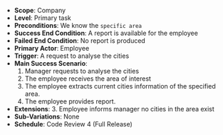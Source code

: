 - **Scope**: Company
- **Level**: Primary task
- **Preconditions**: We know the `specific area`
- **Success End Condition**: A report is available for the employee
- **Failed End Condition**: No report is produced
- **Primary Actor**: Employee
- **Trigger**: A request to analyse the cities
- **Main Success Scenario**:
    1. Manager requests to analyse the cities
    2. The employee receives the area of interest
    3. The employee extracts current cities information of the specified area.
    4. The employee provides report.
- **Extensions**: 3. Employee informs manager no cities in the area exist
- **Sub-Variations**: None
- **Schedule**: Code Review 4 (Full Release)